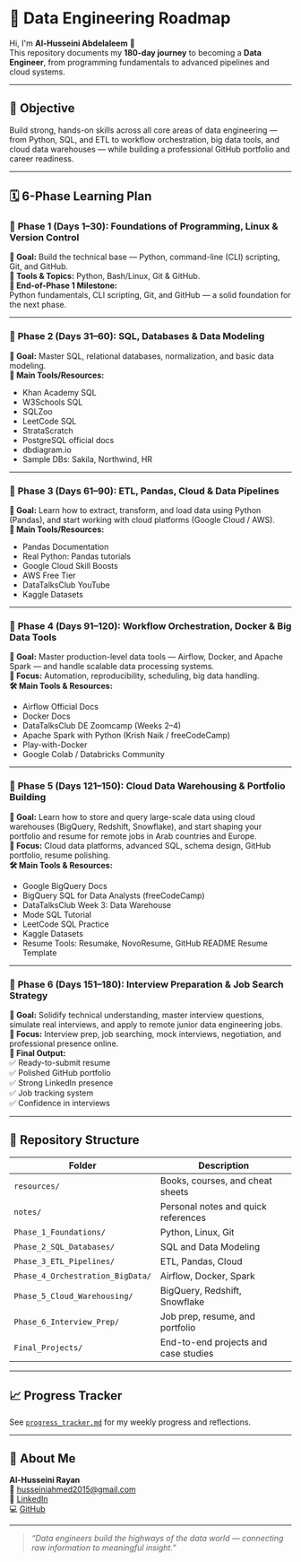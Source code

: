 # 🧭 Data Engineering Roadmap

Hi, I'm **Al-Husseini Abdelaleem** 👋  
This repository documents my **180-day journey** to becoming a **Data Engineer**, from programming fundamentals to advanced pipelines and cloud systems.

---

## 🎯 Objective
Build strong, hands-on skills across all core areas of data engineering — from Python, SQL, and ETL to workflow orchestration, big data tools, and cloud data warehouses — while building a professional GitHub portfolio and career readiness.

---

## 🗓️ 6-Phase Learning Plan

### 🔹 **Phase 1 (Days 1–30): Foundations of Programming, Linux & Version Control**
**🧠 Goal:** Build the technical base — Python, command-line (CLI) scripting, Git, and GitHub.  
**📘 Tools & Topics:** Python, Bash/Linux, Git & GitHub.  
**🏁 End-of-Phase 1 Milestone:**  
Python fundamentals, CLI scripting, Git, and GitHub — a solid foundation for the next phase.

---

### 🔹 **Phase 2 (Days 31–60): SQL, Databases & Data Modeling**
**🧠 Goal:** Master SQL, relational databases, normalization, and basic data modeling.  
**📘 Main Tools/Resources:**
- Khan Academy SQL  
- W3Schools SQL  
- SQLZoo  
- LeetCode SQL  
- StrataScratch  
- PostgreSQL official docs  
- dbdiagram.io  
- Sample DBs: Sakila, Northwind, HR

---

### 🔹 **Phase 3 (Days 61–90): ETL, Pandas, Cloud & Data Pipelines**
**🧠 Goal:** Learn how to extract, transform, and load data using Python (Pandas), and start working with cloud platforms (Google Cloud / AWS).  
**🧰 Main Tools/Resources:**
- Pandas Documentation  
- Real Python: Pandas tutorials  
- Google Cloud Skill Boosts  
- AWS Free Tier  
- DataTalksClub YouTube  
- Kaggle Datasets

---

### 🔸 **Phase 4 (Days 91–120): Workflow Orchestration, Docker & Big Data Tools**
**🧠 Goal:** Master production-level data tools — Airflow, Docker, and Apache Spark — and handle scalable data processing systems.  
**📌 Focus:** Automation, reproducibility, scheduling, big data handling.  
**🛠️ Main Tools & Resources:**
- Airflow Official Docs  
- Docker Docs  
- DataTalksClub DE Zoomcamp (Weeks 2–4)  
- Apache Spark with Python (Krish Naik / freeCodeCamp)  
- Play-with-Docker  
- Google Colab / Databricks Community

---

### 🔸 **Phase 5 (Days 121–150): Cloud Data Warehousing & Portfolio Building**
**🧠 Goal:** Learn how to store and query large-scale data using cloud warehouses (BigQuery, Redshift, Snowflake), and start shaping your portfolio and resume for remote jobs in Arab countries and Europe.  
**📌 Focus:** Cloud data platforms, advanced SQL, schema design, GitHub portfolio, resume polishing.  
**🛠️ Main Tools & Resources:**
- Google BigQuery Docs  
- BigQuery SQL for Data Analysts (freeCodeCamp)  
- DataTalksClub Week 3: Data Warehouse  
- Mode SQL Tutorial  
- LeetCode SQL Practice  
- Kaggle Datasets  
- Resume Tools: Resumake, NovoResume, GitHub README Resume Template

---

### 🔸 **Phase 6 (Days 151–180): Interview Preparation & Job Search Strategy**
**🧠 Goal:** Solidify technical understanding, master interview questions, simulate real interviews, and apply to remote junior data engineering jobs.  
**📌 Focus:** Interview prep, job searching, mock interviews, negotiation, and professional presence online.  
**🎯 Final Output:**  
✅ Ready-to-submit resume  
✅ Polished GitHub portfolio  
✅ Strong LinkedIn presence  
✅ Job tracking system  
✅ Confidence in interviews

---

## 📁 Repository Structure
| Folder | Description |
|--------|-------------|
| `resources/` | Books, courses, and cheat sheets |
| `notes/` | Personal notes and quick references |
| `Phase_1_Foundations/` | Python, Linux, Git |
| `Phase_2_SQL_Databases/` | SQL and Data Modeling |
| `Phase_3_ETL_Pipelines/` | ETL, Pandas, Cloud |
| `Phase_4_Orchestration_BigData/` | Airflow, Docker, Spark |
| `Phase_5_Cloud_Warehousing/` | BigQuery, Redshift, Snowflake |
| `Phase_6_Interview_Prep/` | Job prep, resume, and portfolio |
| `Final_Projects/` | End-to-end projects and case studies |

---


## 📈 Progress Tracker
See [`progress_tracker.md`](./progress_tracker.md) for my weekly progress and reflections.

---

## 🧠 About Me
**Al-Husseini Rayan**  
📧 [husseiniahmed2015@gmail.com](mailto:husseiniahmed2015@gmail.com)  
🔗 [LinkedIn](https://linkedin.com/in/al-husseinirayan)  
💻 [GitHub](https://github.com/husseini2000)

---
> *“Data engineers build the highways of the data world — connecting raw information to meaningful insight.”*
